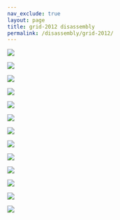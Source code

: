 ```yaml
---
nav_exclude: true
layout: page
title: grid-2012 disassembly
permalink: /disassembly/grid-2012/
---
```


![](/docs/disassembly/images/tech-hardware-disassembly-2012dis01.jpg)

![](/docs/disassembly/images/tech-hardware-disassembly-2012dis02.jpg)

![](/docs/disassembly/images/tech-hardware-disassembly-2012dis03.jpg)

![](/docs/disassembly/images/tech-hardware-disassembly-2012dis04.jpg)

![](/docs/disassembly/images/tech-hardware-disassembly-2012dis05.jpg)

![](/docs/disassembly/images/tech-hardware-disassembly-2012dis06.jpg)

![](/docs/disassembly/images/tech-hardware-disassembly-2012dis07.jpg)

![](/docs/disassembly/images/tech-hardware-disassembly-2012dis08.jpg)

![](/docs/disassembly/images/tech-hardware-disassembly-2012dis09.jpg)

![](/docs/disassembly/images/tech-hardware-disassembly-2012dis10.jpg)

![](/docs/disassembly/images/tech-hardware-disassembly-2012dis11.jpg)

![](/docs/disassembly/images/tech-hardware-disassembly-2012dis12.jpg)

![](/docs/disassembly/images/tech-hardware-disassembly-2012dis13.jpg)
